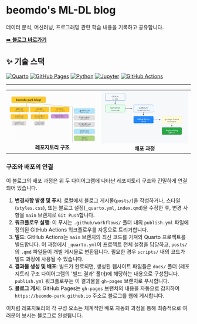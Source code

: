 # beomdo's ML-DL blog

데이터 분석, 머신러닝, 프로그래밍 관련 학습 내용을 기록하고 공유합니다.

[➡️ **블로그 바로가기**](https://beomdo-park.github.io)

## ✨ 기술 스택

[![Quarto](https://img.shields.io/badge/Quarto-4B8BBE?style=for-the-badge&logo=Quarto&logoColor=white)](https://quarto.org/)
[![GitHub Pages](https://img.shields.io/badge/GitHub%20Pages-181717?style=for-the-badge&logo=github&logoColor=white)](https://pages.github.com/)
[![Python](https://img.shields.io/badge/Python-3776AB?style=for-the-badge&logo=python&logoColor=white)](https://www.python.org/)
[![Jupyter](https://img.shields.io/badge/Jupyter-F37626?style=for-the-badge&logo=jupyter&logoColor=white)](https://jupyter.org/)
[![GitHub Actions](https://img.shields.io/badge/GitHub%20Actions-2088FF?style=for-the-badge&logo=githubactions&logoColor=white)](https://github.com/features/actions)

---

<table width="100%">
  <tr>
    <td align="center" width="49%"><img src="assets/repo_structure.png" alt="레포지토리 구조" width="100%"/><br><b>레포지토리 구조</b></td>
    <td align="center" width="49%"><img src="assets/deployment_process.png" alt="배포 과정" width="100%"/><br><b>배포 과정</b></td>
  </tr>
</table>

### 구조와 배포의 연결

이 블로그의 배포 과정은 위 두 다이어그램에 나타난 레포지토리 구조와 긴밀하게 연결되어 있습니다.

1.  **변경사항 발생 및 푸시**: 로컬에서 블로그 게시물(`posts/`)을 작성하거나, 스타일(`styles.css`), 또는 블로그 설정(`_quarto.yml`, `index.qmd`)을 수정한 후, 변경 사항을 `main` 브랜치로 `Git Push`합니다.
2.  **워크플로우 실행**: 이 푸시는 `.github/workflows/` 폴더 내의 `publish.yml` 파일에 정의된 GitHub Actions 워크플로우를 자동으로 트리거합니다.
3.  **빌드**: GitHub Actions는 `main` 브랜치의 최신 코드를 가져와 Quarto 프로젝트를 빌드합니다. 이 과정에서 `_quarto.yml`이 프로젝트 전체 설정을 담당하고, `posts/`의 `.qmd` 파일들이 개별 게시물로 변환됩니다. 필요한 경우 `scripts/` 내의 코드가 빌드 과정에 사용될 수 있습니다.
4.  **결과물 생성 및 배포**: 빌드가 완료되면, 생성된 웹사이트 파일들은 `docs/` 폴더 (레포지토리 구조 다이어그램의 '빌드 결과' 폴더)에 해당하는 내용으로 구성됩니다. `publish.yml` 워크플로우는 이 결과물을 `gh-pages` 브랜치로 푸시합니다.
5.  **블로그 게시**: GitHub Pages는 `gh-pages` 브랜치의 내용을 자동으로 감지하여 `https://beomdo-park.github.io` 주소로 블로그를 웹에 게시합니다.

이처럼 레포지토리의 각 구성 요소는 체계적인 배포 자동화 과정을 통해 최종적으로 여러분이 보시는 블로그로 완성됩니다.
